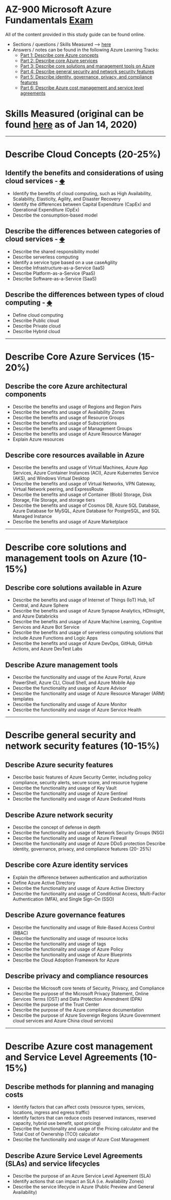 # AZ-900 Microsoft Azure Fundamentals [Exam](https://docs.microsoft.com/en-us/learn/certifications/exams/az-900?wt.mc_id=learningredirect_certs-web-wwl)

All of the content provided in this study guide can be found online. 
* Sections / questions / Skills Measured --> [here](https://query.prod.cms.rt.microsoft.com/cms/api/am/binary/RE3VwUY)
* Answers / notes can be found in the following Azure Learning Tracks:
	* [Part 1: Describe core Azure concepts](https://docs.microsoft.com/en-us/learn/paths/az-900-describe-cloud-concepts/)
	* [Part 2: Describe core Azure services](https://docs.microsoft.com/en-us/learn/paths/az-900-describe-core-azure-services/)
	* [Part 3: Describe core solutions and management tools on Azure](https://docs.microsoft.com/en-us/learn/paths/az-900-describe-core-solutions-management-tools-azure/)
	* [Part 4: Describe general security and network security features](https://docs.microsoft.com/en-us/learn/paths/az-900-describe-general-security-network-security-features/)
	* [Part 5: Describe identity, governance, privacy, and compliance features](https://docs.microsoft.com/en-us/learn/paths/az-900-describe-identity-governance-privacy-compliance-features/)
	* [Part 6: Describe Azure cost management and service level agreements](https://docs.microsoft.com/en-us/learn/paths/az-900-describe-azure-cost-management-service-level-agreements/)

# Skills Measured (original can be found [here](https://query.prod.cms.rt.microsoft.com/cms/api/am/binary/RE3VwUY) as of Jan 14, 2020)


---


# Describe Cloud Concepts (20-25%)

## Identify the benefits and considerations of using cloud services - [◈](./materials/cloud_concepts/benefits_and_considerations_of_using_cloud_services.md)

- Identify the benefits of cloud computing, such as High Availability, Scalability, Elasticity, Agility, and Disaster Recovery
- Identify the differences between Capital Expenditure (CapEx) and Operational Expenditure (OpEx)
- Describe the consumption-based model


## Describe the differences between categories of cloud services - [◈](./materials/cloud_concepts/differences_between_categories_of_cloud_services.md)

- Describe the shared responsibility model
- Describe serverless computing
- Identify a service type based on a use caseAgility
- Describe Infrastructure-as-a-Service (IaaS)
- Describe Platform-as-a-Service (PaaS)
- Describe Software-as-a-Service (SaaS)


## Describe the differences between types of cloud computing - [◈](./materials/cloud_concepts/differences_between_types_of_cloud_computing.md)

- Define cloud computing
- Describe Public cloud
- Describe Private cloud
- Describe Hybrid cloud


---


# Describe Core Azure Services (15-20%)

## Describe the core Azure architectural components

- Describe the benefits and usage of Regions and Region Pairs
- Describe the benefits and usage of Availability Zones
- Describe the benefits and usage of Resource Groups
- Describe the benefits and usage of Subscriptions
- Describe the benefits and usage of Management Groups
- Describe the benefits and usage of Azure Resource Manager
- Explain Azure resources


## Describe core resources available in Azure

- Describe the benefits and usage of Virtual Machines, Azure App Services, Azure Container Instances (ACI), Azure Kubernetes Service (AKS), and Windows Virtual Desktop
- Describe the benefits and usage of Virtual Networks, VPN Gateway, Virtual Network peering, and ExpressRoute
- Describe the benefits and usage of Container (Blob) Storage, Disk Storage, File Storage, and storage tiers
- Describe the benefits and usage of Cosmos DB, Azure SQL Database, Azure Database for MySQL, Azure Database for PostgreSQL, and SQL Managed Instance
- Describe the benefits and usage of Azure Marketplace


---


# Describe core solutions and management tools on Azure (10-15%)

## Describe core solutions available in Azure

- Describe the benefits and usage of Internet of Things (IoT) Hub, IoT Central, and Azure Sphere
- Describe the benefits and usage of Azure Synapse Analytics, HDInsight, and Azure Databricks
- Describe the benefits and usage of Azure Machine Learning, Cognitive Services and Azure Bot Service
- Describe the benefits and usage of serverless computing solutions that include Azure Functions and Logic Apps
- Describe the benefits and usage of Azure DevOps, GitHub, GitHub Actions, and Azure DevTest Labs


## Describe Azure management tools

- Describe the functionality and usage of the Azure Portal, Azure PowerShell, Azure CLI, Cloud Shell, and Azure Mobile App
- Describe the functionality and usage of Azure Advisor
- Describe the functionality and usage of Azure Resource Manager (ARM) templates
- Describe the functionality and usage of Azure Monitor
- Describe the functionality and usage of Azure Service Health


---


# Describe general security and network security features (10-15%)

## Describe Azure security features

- Describe basic features of Azure Security Center, including policy compliance, security alerts, secure score, and resource hygiene
- Describe the functionality and usage of Key Vault
- Describe the functionality and usage of Azure Sentinel
- Describe the functionality and usage of Azure Dedicated Hosts


## Describe Azure network security

- Describe the concept of defense in depth
- Describe the functionality and usage of Network Security Groups (NSG)
- Describe the functionality and usage of Azure Firewall
- Describe the functionality and usage of Azure DDoS protection Describe identity, governance, privacy, and compliance features (20-
25%)


## Describe core Azure identity services

- Explain the difference between authentication and authorization
- Define Azure Active Directory
- Describe the functionality and usage of Azure Active Directory
- Describe the functionality and usage of Conditional Access, Multi-Factor Authentication (MFA), and Single Sign-On (SSO)


## Describe Azure governance features

- Describe the functionality and usage of Role-Based Access Control (RBAC)
- Describe the functionality and usage of resource locks
- Describe the functionality and usage of tags
- Describe the functionality and usage of Azure Policy
- Describe the functionality and usage of Azure Blueprints
- Describe the Cloud Adoption Framework for Azure


## Describe privacy and compliance resources

- Describe the Microsoft core tenets of Security, Privacy, and Compliance
- Describe the purpose of the Microsoft Privacy Statement, Online Services Terms (OST) and Data Protection Amendment (DPA)
- Describe the purpose of the Trust Center
- Describe the purpose of the Azure compliance documentation
- Describe the purpose of Azure Sovereign Regions (Azure Government cloud services and Azure China cloud services)


---


# Describe Azure cost management and Service Level Agreements (10-15%)

## Describe methods for planning and managing costs
- Identify factors that can affect costs (resource types, services, locations, ingress and egress traffic)
- Identify factors that can reduce costs (reserved instances, reserved capacity, hybrid use benefit, spot pricing)
- Describe the functionality and usage of the Pricing calculator and the Total Cost of Ownership (TCO) calculator
- Describe the functionality and usage of Azure Cost Management


## Describe Azure Service Level Agreements (SLAs) and service lifecycles
- Describe the purpose of an Azure Service Level Agreement (SLA)
- Identify actions that can impact an SLA (i.e. Availability Zones)
- Describe the service lifecycle in Azure (Public Preview and General Availability)

